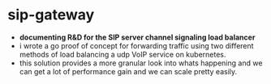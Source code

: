 # sip-gateway

* **documenting R&D for the SIP server channel signaling load balancer**
* i wrote a go proof of concept for forwarding traffic using two different methods of load balancing a udp VoIP service on kubernetes.
* this solution provides a more granular look into whats happening and we can get a lot of performance gain and we can scale pretty easily.